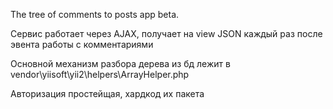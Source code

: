 <p> The tree of comments to posts app beta. </p>
<p>Сервис работает через AJAX, получает на view JSON каждый раз после эвента работы с комментариями </p>
<p>Основной механизм разбора дерева из бд лежит в vendor\yiisoft\yii2\helpers\ArrayHelper.php </p>
<p>Авторизация простейщая, хардкод их пакета</p>